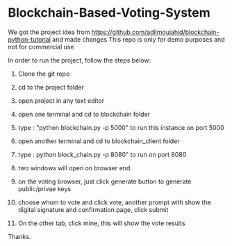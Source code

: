 # Blockchain-Based-Voting-System

We got the  project idea from https://github.com/adilmoujahid/blockchain-python-tutorial and made changes
This repo is only for demo purposes and not for commercial use

In order to run the project, follow the steps below:

  1. Clone the git repo
  
  2. cd to the project folder
  
  3. open project in any text editor
  
  4. open one terminal and cd to blockchain folder
  
  5. type : "python blockchain.py -p 5000" to run this instance on port 5000
  
  6. open another terminal and cd to blockchain_client folder
  
  7. type : python block_chain.py -p 8080" to run on port 8080
  
  8.  two windows will open on browser end
  
  9. on the voting browser, just click generate button to generate public/privae keys
  
  9. choose whom to vote and click vote, another prompt with show the digital signature and confirmation page, click submit
  
  10. On the other tab, click mine, this will show the vote results
  
  
  
  Thanks.
